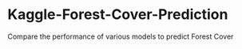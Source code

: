 # Kaggle-Forest-Cover-Prediction

Compare the performance of various models to predict Forest Cover
